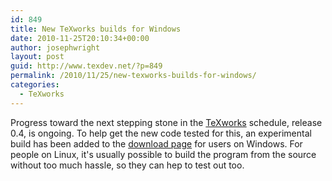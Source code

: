 ```yaml
---
id: 849
title: New TeXworks builds for Windows
date: 2010-11-25T20:10:34+00:00
author: josephwright
layout: post
guid: http://www.texdev.net/?p=849
permalink: /2010/11/25/new-texworks-builds-for-windows/
categories:
  - TeXworks
---
```

Progress toward the next stepping stone in the <a href="http://tug.org/texworks/">TeXworks</a> schedule, release 0.4, is ongoing. To help get the new code tested for this, an experimental build has been added to the <a href="http://code.google.com/p/texworks/downloads/list">download page</a> for users on Windows. For people on Linux, it's usually possible to build the program from the source without too much hassle, so they can hep to test out too.